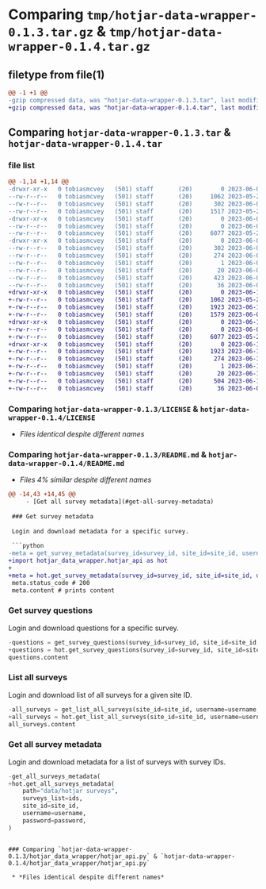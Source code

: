 # Comparing `tmp/hotjar-data-wrapper-0.1.3.tar.gz` & `tmp/hotjar-data-wrapper-0.1.4.tar.gz`

## filetype from file(1)

```diff
@@ -1 +1 @@
-gzip compressed data, was "hotjar-data-wrapper-0.1.3.tar", last modified: Fri Jun  2 19:31:35 2023, max compression
+gzip compressed data, was "hotjar-data-wrapper-0.1.4.tar", last modified: Tue Jun 13 13:08:08 2023, max compression
```

## Comparing `hotjar-data-wrapper-0.1.3.tar` & `hotjar-data-wrapper-0.1.4.tar`

### file list

```diff
@@ -1,14 +1,14 @@
-drwxr-xr-x   0 tobiasmcvey   (501) staff       (20)        0 2023-06-02 19:31:35.594656 hotjar-data-wrapper-0.1.3/
--rw-r--r--   0 tobiasmcvey   (501) staff       (20)     1062 2023-05-21 18:16:12.000000 hotjar-data-wrapper-0.1.3/LICENSE
--rw-r--r--   0 tobiasmcvey   (501) staff       (20)      302 2023-06-02 19:31:35.594845 hotjar-data-wrapper-0.1.3/PKG-INFO
--rw-r--r--   0 tobiasmcvey   (501) staff       (20)     1517 2023-05-21 18:16:12.000000 hotjar-data-wrapper-0.1.3/README.md
-drwxr-xr-x   0 tobiasmcvey   (501) staff       (20)        0 2023-06-02 19:31:35.588717 hotjar-data-wrapper-0.1.3/hotjar_data_wrapper/
--rw-r--r--   0 tobiasmcvey   (501) staff       (20)        0 2023-06-02 19:27:46.000000 hotjar-data-wrapper-0.1.3/hotjar_data_wrapper/__init__.py
--rw-r--r--   0 tobiasmcvey   (501) staff       (20)     6077 2023-05-21 18:16:12.000000 hotjar-data-wrapper-0.1.3/hotjar_data_wrapper/hotjar_api.py
-drwxr-xr-x   0 tobiasmcvey   (501) staff       (20)        0 2023-06-02 19:31:35.593960 hotjar-data-wrapper-0.1.3/hotjar_data_wrapper.egg-info/
--rw-r--r--   0 tobiasmcvey   (501) staff       (20)      302 2023-06-02 19:31:35.000000 hotjar-data-wrapper-0.1.3/hotjar_data_wrapper.egg-info/PKG-INFO
--rw-r--r--   0 tobiasmcvey   (501) staff       (20)      274 2023-06-02 19:31:35.000000 hotjar-data-wrapper-0.1.3/hotjar_data_wrapper.egg-info/SOURCES.txt
--rw-r--r--   0 tobiasmcvey   (501) staff       (20)        1 2023-06-02 19:31:35.000000 hotjar-data-wrapper-0.1.3/hotjar_data_wrapper.egg-info/dependency_links.txt
--rw-r--r--   0 tobiasmcvey   (501) staff       (20)       20 2023-06-02 19:31:35.000000 hotjar-data-wrapper-0.1.3/hotjar_data_wrapper.egg-info/top_level.txt
--rw-r--r--   0 tobiasmcvey   (501) staff       (20)      423 2023-06-02 19:31:35.597125 hotjar-data-wrapper-0.1.3/setup.cfg
--rw-r--r--   0 tobiasmcvey   (501) staff       (20)       36 2023-06-02 19:25:41.000000 hotjar-data-wrapper-0.1.3/setup.py
+drwxr-xr-x   0 tobiasmcvey   (501) staff       (20)        0 2023-06-13 13:08:08.770820 hotjar-data-wrapper-0.1.4/
+-rw-r--r--   0 tobiasmcvey   (501) staff       (20)     1062 2023-05-21 18:16:12.000000 hotjar-data-wrapper-0.1.4/LICENSE
+-rw-r--r--   0 tobiasmcvey   (501) staff       (20)     1923 2023-06-13 13:08:08.771067 hotjar-data-wrapper-0.1.4/PKG-INFO
+-rw-r--r--   0 tobiasmcvey   (501) staff       (20)     1579 2023-06-02 19:34:25.000000 hotjar-data-wrapper-0.1.4/README.md
+drwxr-xr-x   0 tobiasmcvey   (501) staff       (20)        0 2023-06-13 13:08:08.765394 hotjar-data-wrapper-0.1.4/hotjar_data_wrapper/
+-rw-r--r--   0 tobiasmcvey   (501) staff       (20)        0 2023-06-02 19:33:47.000000 hotjar-data-wrapper-0.1.4/hotjar_data_wrapper/__init__.py
+-rw-r--r--   0 tobiasmcvey   (501) staff       (20)     6077 2023-05-21 18:16:12.000000 hotjar-data-wrapper-0.1.4/hotjar_data_wrapper/hotjar_api.py
+drwxr-xr-x   0 tobiasmcvey   (501) staff       (20)        0 2023-06-13 13:08:08.769715 hotjar-data-wrapper-0.1.4/hotjar_data_wrapper.egg-info/
+-rw-r--r--   0 tobiasmcvey   (501) staff       (20)     1923 2023-06-13 13:08:08.000000 hotjar-data-wrapper-0.1.4/hotjar_data_wrapper.egg-info/PKG-INFO
+-rw-r--r--   0 tobiasmcvey   (501) staff       (20)      274 2023-06-13 13:08:08.000000 hotjar-data-wrapper-0.1.4/hotjar_data_wrapper.egg-info/SOURCES.txt
+-rw-r--r--   0 tobiasmcvey   (501) staff       (20)        1 2023-06-13 13:08:08.000000 hotjar-data-wrapper-0.1.4/hotjar_data_wrapper.egg-info/dependency_links.txt
+-rw-r--r--   0 tobiasmcvey   (501) staff       (20)       20 2023-06-13 13:08:08.000000 hotjar-data-wrapper-0.1.4/hotjar_data_wrapper.egg-info/top_level.txt
+-rw-r--r--   0 tobiasmcvey   (501) staff       (20)      504 2023-06-13 13:08:08.774797 hotjar-data-wrapper-0.1.4/setup.cfg
+-rw-r--r--   0 tobiasmcvey   (501) staff       (20)       36 2023-06-02 19:33:47.000000 hotjar-data-wrapper-0.1.4/setup.py
```

### Comparing `hotjar-data-wrapper-0.1.3/LICENSE` & `hotjar-data-wrapper-0.1.4/LICENSE`

 * *Files identical despite different names*

### Comparing `hotjar-data-wrapper-0.1.3/README.md` & `hotjar-data-wrapper-0.1.4/README.md`

 * *Files 4% similar despite different names*

```diff
@@ -14,43 +14,45 @@
     - [Get all survey metadata](#get-all-survey-metadata)
 
 ### Get survey metadata
 
 Login and download metadata for a specific survey.
 
 ```python
-meta = get_survey_metadata(survey_id=survey_id, site_id=site_id, username=username, password=password)
+import hotjar_data_wrapper.hotjar_api as hot
+
+meta = hot.get_survey_metadata(survey_id=survey_id, site_id=site_id, username=username, password=password)
 meta.status_code # 200
 meta.content # prints content
 ```
 
 ### Get survey questions
 
 Login and download questions for a specific survey.
 
 ```python
-questions = get_survey_questions(survey_id=survey_id, site_id=site_id, username=username, password=password)
+questions = hot.get_survey_questions(survey_id=survey_id, site_id=site_id, username=username, password=password)
 questions.content 
 ```
 
 ### List all surveys
 
 Login and download list of all surveys for a given site ID.
 
 ```python
-all_surveys = get_list_all_surveys(site_id=site_id, username=username, password=password)
+all_surveys = hot.get_list_all_surveys(site_id=site_id, username=username, password=password)
 all_surveys.content
 ```
 
 ### Get all survey metadata
 
 Login and download metadata for a list of surveys with survey IDs.
 
 ```python
-get_all_surveys_metadata(
+hot.get_all_surveys_metadata(
     path="data/hotjar surveys",
     surveys_list=ids,
     site_id=site_id,
     username=username,
     password=password,
 )
 ```
```

### Comparing `hotjar-data-wrapper-0.1.3/hotjar_data_wrapper/hotjar_api.py` & `hotjar-data-wrapper-0.1.4/hotjar_data_wrapper/hotjar_api.py`

 * *Files identical despite different names*

